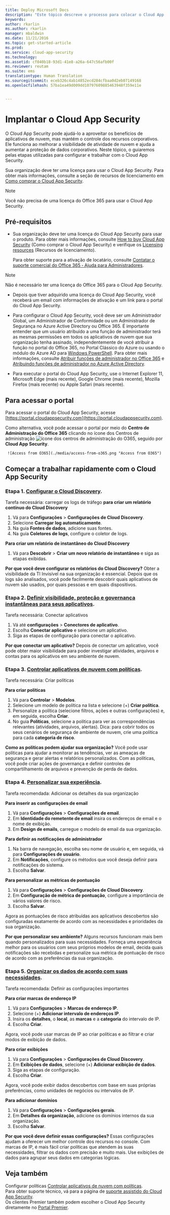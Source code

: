 ```yaml
---
title: Deploy Microsoft Docs
description: "Este tópico descreve o processo para colocar o Cloud App Security em funcionamento."
keywords: 
author: rkarlin
ms.author: rkarlin
manager: mbaldwin
ms.date: 11/21/2016
ms.topic: get-started-article
ms.prod: 
ms.service: cloud-app-security
ms.technology: 
ms.assetid: cf040b18-93d1-41e8-a26a-647c56afb00f
ms.reviewer: reutam
ms.suite: ems
translationtype: Human Translation
ms.sourcegitcommit: eceb326c4ab14852ecd284cfbaa0d2eb07149168
ms.openlocfilehash: 57ba1ea49d009dd10797609885463948f359e11e


---
```


# <a name="deploy-cloud-app-security"></a>Implantar o Cloud App Security
O Cloud App Security pode ajudá-lo a aproveitar os benefícios de aplicativos de nuvem, mas mantém o controle dos recursos corporativos. Ele funciona ao melhorar a visibilidade de atividade de nuvem e ajuda a aumentar a proteção de dados corporativos. Neste tópico, o guiaremos pelas etapas utilizadas para configurar e trabalhar com o Cloud App Security.  

Sua organização deve ter uma licença para usar o Cloud App Security. Para obter mais informações, consulte a seção de recursos de licenciamento em [Como comprar o Cloud App Security](https://www.microsoft.com/en-us/cloud-platform/cloud-app-security).  

>[!NOTE]
>Você não precisa de uma licença do Office 365 para usar o Cloud App Security.  

## <a name="prerequisites"></a>Pré-requisitos  
  
-   Sua organização deve ter uma licença do Cloud App Security para usar o produto. Para obter mais informações, consulte [How to buy Cloud App Security](https://www.microsoft.com/server-cloud/products/cloud-app-security/default.aspx) (Como comprar o Cloud App Security) e verifique os [Licensing resources](https://www.microsoft.com/server-cloud/products/cloud-app-security/default.aspx) (Recursos de licenciamento).  
  
     Para obter suporte para a ativação de locatário, consulte [Contatar o suporte comercial do Office 365 ‑ Ajuda para Administradores](https://support.office.com/article/Contact-Office-365-for-business-support-Admin-Help-32a17ca7-6fa0-4870-8a8d-e25ba4ccfd4b).  
  
> [!NOTE] 
> Não é necessário ter uma licença do Office 365 para o Cloud App Security.  
  
-   Depois que tiver adquirido uma licença do Cloud App Security, você receberá um email com informações de ativação e um link para o portal do Cloud App Security.  
  
-   Para configurar o Cloud App Security, você deve ser um Administrador Global, um Administrador de Conformidade ou um Administrador de Segurança no Azure Active Directory ou Office 365. É importante entender que um usuário atribuído a uma função de administrador terá as mesmas permissões em todos os aplicativos de nuvem que sua organização tenha assinado, independentemente de você atribuir a função no portal do Office 365, no Portal Clássico do Azure ou usando o módulo do Azure AD para [Windows PowerShell](https://technet.microsoft.com/library/mt736914.aspx). Para obter mais informações, consulte [Atribuir funções de administrador no Office 365](https://support.office.com/article/Assigning-admin-roles-in-Office-365-eac4d046-1afd-4f1a-85fc-8219c79e1504) e [Atribuindo funções de administrador no Azure Active Directory](https://azure.microsoft.com/documentation/articles/active-directory-assign-admin-roles/).  
  
-   Para executar o portal do Cloud App Security, use o Internet Explorer 11, Microsoft Edge (mais recente), Google Chrome (mais recente), Mozilla Firefox (mais recente) ou Apple Safari (mais recente).  

## <a name="to-access-the-portal"></a>Para acessar o portal

Para acessar o portal do Cloud App Security, acesse [https://portal.cloudappsecurity.com](https://portal.cloudappsecurity.com).  
  
Como alternativa, você pode acessar o portal por meio do **Centro de Administração do Office 365** clicando no ícone dos Centros de administração ![ícone dos centros de administração do O365](./media/o365-admin-centers-icon.png "O365 admin centers icon"), seguido por **Cloud App Security**.  
  
     ![Access from O365](./media/access-from-o365.png "Access from O365")  
  



## <a name="get-started-quickly-with-cloud-app-security"></a>Começar a trabalhar rapidamente com o Cloud App Security  

 

### <a name="step-1-set-up-cloud-discoveryset-up-cloud-discoverymd"></a>Etapa 1. [Configurar o Cloud Discovery](set-up-cloud-discovery.md).
Tarefa necessária: carregar os logs de tráfego **para criar um relatório contínuo do Cloud Discovery**

 1. Vá para **Configurações** > **Configurações de Cloud Discovery**.
 2. Selecione **Carregar log automaticamente**.
 3. Na guia **Fontes de dados**, adicione suas fontes.
 4. Na guia **Coletores de logs**, configure o coletor de logs.
 
 **Para criar um relatório de instantâneo do Cloud Discovery**

 1. Vá para **Descobrir** > **Criar um novo relatório de instantâneo** e siga as etapas exibidas.

**Por que você deve configurar os relatórios do Cloud Discovery?**
Obter a visibilidade da TI Invisível na sua organização é essencial.
Depois que os logs são analisados, você pode facilmente descobrir quais aplicativos de nuvem são usados, por quais pessoas e em quais dispositivos.


### <a name="step-2-set-instant-visibility-protection-and-governance-actions-for-your-appsenable-instant-visibility-protection-and-governance-actions-for-your-appsmd"></a>Etapa 2. [Definir visibilidade, proteção e governança instantâneas para seus aplicativos](enable-instant-visibility-protection-and-governance-actions-for-your-apps.md).
Tarefa necessária: Conectar aplicativos

1. Vá até **configurações** > **Conectores de aplicativo**.
2. Escolha **Conectar aplicativo** e selecione um aplicativo.
3. Siga as etapas de configuração para conectar o aplicativo.

**Por que conectar um aplicativo?**
Depois de conectar um aplicativo, você pode obter maior visibilidade para poder investigar atividades, arquivos e contas para os aplicativos em seu ambiente de nuvem.


### <a name="step-3-control-cloud-apps-with-policiescontrol-cloud-apps-with-policiesmd"></a>Etapa 3. [Controlar aplicativos de nuvem com políticas](control-cloud-apps-with-policies.md).
Tarefa necessária: Criar políticas

**Para criar políticas**

1. Vá para **Controlar** > **Modelos**.
2. Selecione um modelo de política na lista e selecione (+) **Criar política**.
3. Personalize a política (selecione filtros, ações e outras configurações) e, em seguida, escolha **Criar**.
4. No guia **Políticas**, selecione a política para ver as correspondências relevantes (atividades, arquivos, alertas).
 Dica: para cobrir todos os seus cenários de segurança de ambiente de nuvem, crie uma política para cada **categoria de risco**.

**Como as políticas podem ajudar sua organização?**
Você pode usar políticas para ajudar a monitorar as tendências, ver as ameaças de segurança e gerar alertas e relatórios personalizados. Com as políticas, você pode criar ações de governança e definir controles de compartilhamento de arquivos e prevenção de perda de dados.


### <a name="step-4-personalize-your-experiencegeneral-setupmdadallommailsettings"></a>Etapa 4. [Personalizar sua experiência](general-setup.md#Adallom_mailsettings).
Tarefa recomendada: Adicionar os detalhes da sua organização

**Para inserir as configurações de email**

1. Vá para **Configurações** > **Configurações de email**.
2. Em **Identidade do remetente de email** insira os endereços de email e o nome de exibição.
3. Em **Design de emails**, carregue o modelo de email da sua organização.

 **Para definir as notificações de administrador**

1. Na barra de navegação, escolha seu nome de usuário e, em seguida, vá para **Configurações de usuário**.
2. Em **Notificações**, configure os métodos que você deseja definir para notificações do sistema.
3. Escolha **Salvar**.

 **Para personalizar as métricas de pontuação**

1. Vá para **Configurações** > **Configurações de Cloud Discovery**.
2. Em **Configuração de métrica de pontuação**, configure a importância de vários valores de risco.
3. Escolha **Salvar**.

 Agora as pontuações de risco atribuídas aos aplicativos descobertos são configuradas exatamente de acordo com as necessidades e prioridades da sua organização.

**Por que personalizar seu ambiente?**
Alguns recursos funcionam mais bem quando personalizados para suas necessidades. Forneça uma experiência melhor para os usuários com seus próprios modelos de email, decida quais notificações são recebidas e personalize sua métrica de pontuação de risco de acordo com as preferências da sua organização.


### <a name="step-5-organize-the-data-according-to-your-needsgeneral-setupmdiptagsandranges"></a>Etapa 5. [Organizar os dados de acordo com suas necessidades](general-setup.md#IPtagsandRanges).
Tarefa recomendada: Definir as configurações importantes

**Para criar marcas de endereço IP**

1. Vá para **Configurações** > **Marcas de endereço IP**.
2. Selecione (+) **Adicionar intervalo de endereços IP**.
3. Insira os **detalhes**, o **local**, as **marcas** e a **categoria** do intervalo de IP.
4. Escolha **Criar**.

 Agora, você pode usar marcas de IP ao criar políticas e ao filtrar e criar modos de exibição de dados.

 **Para criar exibições**

1. Vá para **Configurações** > **Configurações de Cloud Discovery**.
2. Em **Exibições de dados**, selecione (+) **Adicionar exibição de dados**.
3. Siga as etapas de configuração.
4. Escolha **Criar**.

Agora, você pode exibir dados descobertos com base em suas próprias preferências, como unidades de negócios ou intervalos de IP.

**Para adicionar domínios**

1. Vá para **Configurações** > **Configurações gerais**.
2. Em **Detalhes da organização**, adicione os domínios internos da sua organização.
3. Escolha **Salvar**.

**Por que você deve definir essas configurações?**
Essas configurações ajudam a oferecer um melhor controle dos recursos no console. Com marcas de IP, é mais fácil criar políticas que atendem às suas necessidades, filtrar os dados com precisão e muito mais. Use exibições de dados para agrupar seus dados em categorias lógicas.
  

## <a name="see-also"></a>Veja também

Configurar políticas [Controlar aplicativos de nuvem com políticas](control-cloud-apps-with-policies.md).    
Para obter suporte técnico, vá para a página de [suporte assistido do Cloud App Security](http://support.microsoft.com/oas/default.aspx?prid=16031).   
Os clientes Premier também podem escolher o Cloud App Security diretamente no [Portal Premier](https://premier.microsoft.com/).   



<!--HONumber=Nov16_HO5-->


